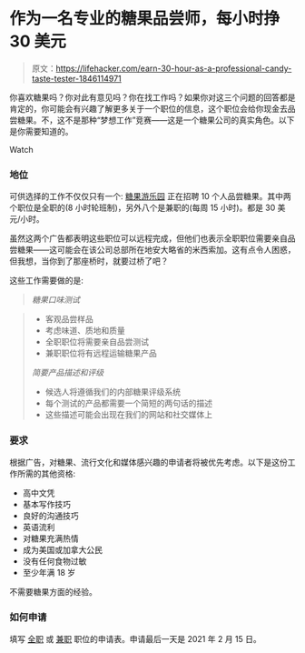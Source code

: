 # 作为一名专业的糖果品尝师，每小时挣 30 美元

> 原文：<https://lifehacker.com/earn-30-hour-as-a-professional-candy-taste-tester-1846114971>

你喜欢糖果吗？你对此有意见吗？你在找工作吗？如果你对这三个问题的回答都是肯定的，你可能会有兴趣了解更多关于一个职位的信息，这个职位会给你现金去品尝糖果。不，这不是那种“梦想工作”竞赛——这是一个糖果公司的真实角色。以下是你需要知道的。

Watch

### 地位

可供选择的工作不仅仅只有一个: [糖果游乐园](https://candyfunhouse.ca/) 正在招聘 10 个人品尝糖果。其中两个职位是全职的(8 小时轮班制)，另外八个是兼职的(每周 15 小时)。都是 30 美元/小时。

虽然这两个广告都表明这些职位可以远程完成，但他们也表示全职职位需要亲自品尝糖果——这可能会在该公司总部所在地安大略省的米西索加。这有点令人困惑，但我想，当你到了那座桥时，就要过桥了吧？

这些工作需要做的是:

> *糖果口味测试*

> *   客观品尝样品
> *   考虑味道、质地和质量
> *   全职职位将需要亲自品尝测试
> *   兼职职位将有远程运输糖果产品
> 
> *简要产品描述和评级*
> 
> *   候选人将遵循我们的内部糖果评级系统
> *   每个测试的产品都需要一个简短的两句话的描述
> *   这些描述可能会出现在我们的网站和社交媒体上

### 要求

根据广告，对糖果、流行文化和媒体感兴趣的申请者将被优先考虑。以下是这份工作所需的其他资格:

*   高中文凭
*   基本写作技巧
*   良好的沟通技巧
*   英语流利
*   对糖果充满热情
*   成为美国或加拿大公民
*   没有任何食物过敏
*   至少年满 18 岁

不需要糖果方面的经验。

### 如何申请

填写 [全职](https://ca.indeed.com/job/candyologist-candy-and-chocolate-taste-tester-e5e3c95be1a8c1cb) 或 [兼职](https://ca.indeed.com/viewjob?t=candyologist+candy+and+chocolate+taste+tester&jk=c8f343a3a5f55e5a&_ga=2.72055123.1959247949.1610828015-288066048.1610572275) 职位的申请表。申请最后一天是 2021 年 2 月 15 日。